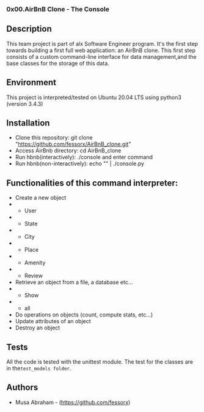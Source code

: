 ### 0x00.AirBnB Clone - The Console

## Description

This team project is part of alx Software Engineer program. 
It's the first step towards building a first full web application: an AirBnB clone.
This first step consists of a custom command-line interface for 
 data management,and the base classes for the storage of this data.

## Environment

This project is interpreted/tested on Ubuntu 20.04 LTS using python3 (version 3.4.3)

## Installation

- Clone this repository: git clone "https://github.com/fessorx/AirBnB_clone.git"
- Access AirBnb directory: cd AirBnB_clone
- Run hbnb(interactively): ./console and enter command
- Run hbnb(non-interactively): echo "<command>" | ./console.py

## Functionalities of this command interpreter:

- Create a new object 
- - User
- - State
- - City
- - Place
- - Amenity
- - Review
- Retrieve an object from a file, a database etc...
- - Show
- - all
- Do operations on objects (count, compute stats, etc...)
- Update attributes of an object
- Destroy an object

## Tests

All the code is tested with the unittest module. 
The test for the classes are in the`test_models folder`.

## Authors

- Musa Abraham - (https://github.com/fessorx)
